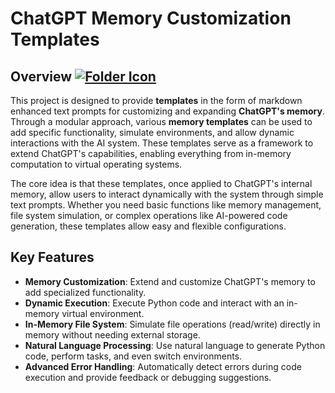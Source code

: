 # ChatGPT Memory Customization Templates

## Overview [![Folder Icon](https://img.icons8.com/?size=100&id=44005&format=png&color=000000)](/templates/READ.md)
This project is designed to provide **templates** in the form of markdown enhanced text prompts for customizing and expanding **ChatGPT's memory**. Through a modular approach, various **memory templates** can be used to add specific functionality, simulate environments, and allow dynamic interactions with the AI system. These templates serve as a framework to extend ChatGPT's capabilities, enabling everything from in-memory computation to virtual operating systems.

The core idea is that these templates, once applied to ChatGPT's internal memory, allow users to interact dynamically with the system through simple text prompts. Whether you need basic functions like memory management, file system simulation, or complex operations like AI-powered code generation, these templates allow easy and flexible configurations.

## Key Features
- **Memory Customization**: Extend and customize ChatGPT's memory to add specialized functionality.
- **Dynamic Execution**: Execute Python code and interact with an in-memory virtual environment.
- **In-Memory File System**: Simulate file operations (read/write) directly in memory without needing external storage.
- **Natural Language Processing**: Use natural language to generate Python code, perform tasks, and even switch environments.
- **Advanced Error Handling**: Automatically detect errors during code execution and provide feedback or debugging suggestions.
